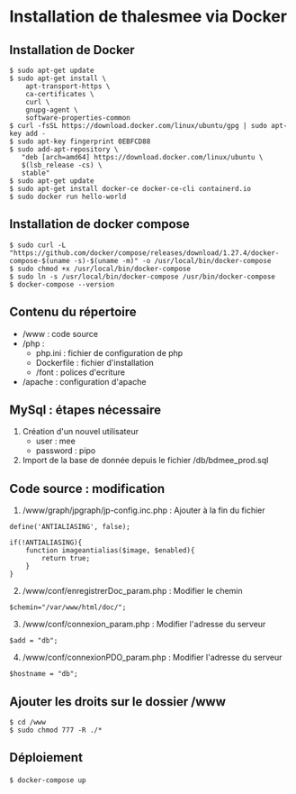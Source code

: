 # Installation de thalesmee via Docker

## Installation de Docker

``` 
$ sudo apt-get update
$ sudo apt-get install \
    apt-transport-https \
    ca-certificates \
    curl \
    gnupg-agent \
    software-properties-common
$ curl -fsSL https://download.docker.com/linux/ubuntu/gpg | sudo apt-key add -
$ sudo apt-key fingerprint 0EBFCD88
$ sudo add-apt-repository \
   "deb [arch=amd64] https://download.docker.com/linux/ubuntu \
   $(lsb_release -cs) \
   stable"
$ sudo apt-get update
$ sudo apt-get install docker-ce docker-ce-cli containerd.io
$ sudo docker run hello-world
```

## Installation de docker compose

```
$ sudo curl -L "https://github.com/docker/compose/releases/download/1.27.4/docker-compose-$(uname -s)-$(uname -m)" -o /usr/local/bin/docker-compose
$ sudo chmod +x /usr/local/bin/docker-compose
$ sudo ln -s /usr/local/bin/docker-compose /usr/bin/docker-compose
$ docker-compose --version
```

## Contenu du répertoire

- /www : code source
- /php :
	- php.ini : fichier de configuration de php
	- Dockerfile : fichier d'installation
	- /font : polices d'ecriture
- /apache : configuration d'apache

## MySql : étapes nécessaire

1. Création d'un nouvel utilisateur
	- user : mee
	- password : pipo
2. Import de la base de donnée depuis le fichier /db/bdmee_prod.sql

## Code source : modification 

1. /www/graph/jpgraph/jp-config.inc.php : Ajouter à la fin du fichier

```
define('ANTIALIASING', false);
 
if(!ANTIALIASING){
    function imageantialias($image, $enabled){
        return true;
    }
}
```

2. /www/conf/enregistrerDoc_param.php : Modifier le chemin

```
$chemin="/var/www/html/doc/";
```

3. /www/conf/connexion_param.php : Modifier l'adresse du serveur

```
$add = "db";
```

4. /www/conf/connexionPDO_param.php : Modifier l'adresse du serveur

```
$hostname = "db";
```

## Ajouter les droits sur le dossier /www

```
$ cd /www
$ sudo chmod 777 -R ./*
```

## Déploiement

``` $ docker-compose up ``` 